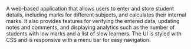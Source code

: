 A web-based application that allows users to enter and store student details, including marks for different subjects, and calculates their internal marks. It also provides features for verifying the entered data,
updating notes and comments, and displaying analytics such as the number of students with low marks and a list of slow learners. The UI is styled with CSS and is responsive with a menu bar for easy navigation.
